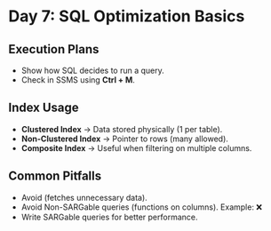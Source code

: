 # Day 7: SQL Optimization Basics

## Execution Plans
- Show how SQL decides to run a query.
- Check in SSMS using **Ctrl + M**.

## Index Usage
- **Clustered Index** → Data stored physically (1 per table).
- **Non-Clustered Index** → Pointer to rows (many allowed).
- **Composite Index** → Useful when filtering on multiple columns.

## Common Pitfalls
- Avoid  (fetches unnecessary data).
- Avoid Non-SARGable queries (functions on columns).
  Example:  ❌
- Write SARGable queries for better performance.

